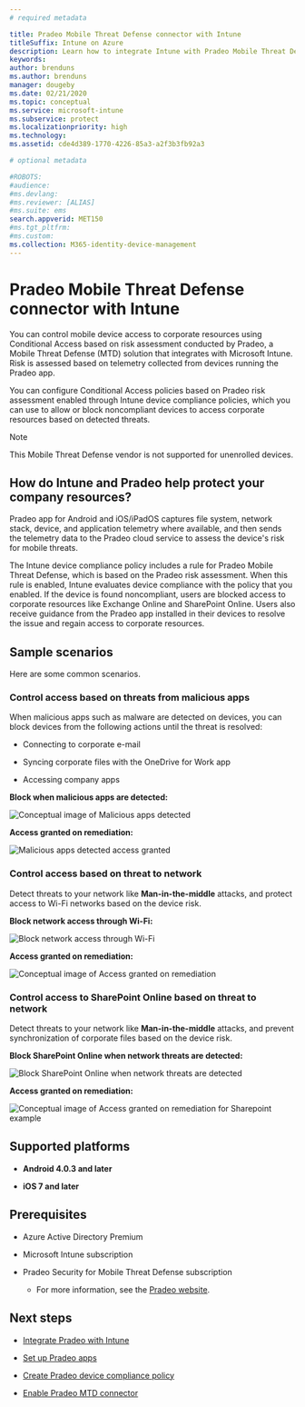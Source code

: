 ```yaml
---
# required metadata

title: Pradeo Mobile Threat Defense connector with Intune
titleSuffix: Intune on Azure
description: Learn how to integrate Intune with Pradeo Mobile Threat Defense connector to control mobile device access to your corporate resources.
keywords:
author: brenduns
ms.author: brenduns
manager: dougeby
ms.date: 02/21/2020
ms.topic: conceptual
ms.service: microsoft-intune
ms.subservice: protect
ms.localizationpriority: high
ms.technology:
ms.assetid: cde4d389-1770-4226-85a3-a2f3b3fb92a3

# optional metadata

#ROBOTS:
#audience:
#ms.devlang:
#ms.reviewer: [ALIAS]
#ms.suite: ems
search.appverid: MET150
#ms.tgt_pltfrm:
#ms.custom:
ms.collection: M365-identity-device-management
---
```


# Pradeo Mobile Threat Defense connector with Intune

You can control mobile device access to corporate resources using Conditional Access based on risk assessment conducted by Pradeo, a Mobile Threat Defense (MTD) solution that integrates with Microsoft Intune. Risk is assessed based on telemetry collected from devices running the Pradeo app.

You can configure Conditional Access policies based on Pradeo risk assessment enabled through Intune device compliance policies, which you can use to allow or block noncompliant devices to access corporate resources based on detected threats.

> [!NOTE]
> This Mobile Threat Defense vendor is not supported for unenrolled devices.

## How do Intune and Pradeo help protect your company resources?

Pradeo app for Android and iOS/iPadOS captures file system, network stack, device, and application telemetry where available, and then sends the telemetry data to the Pradeo cloud service to assess the device's risk for mobile threats.

The Intune device compliance policy includes a rule for Pradeo Mobile Threat Defense, which is based on the Pradeo risk assessment. When this rule is enabled, Intune evaluates device compliance with the policy that you enabled. If the device is found noncompliant, users are blocked access to corporate resources like Exchange Online and SharePoint Online. Users also receive guidance from the Pradeo app installed in their devices to resolve the issue and regain access to corporate resources.

## Sample scenarios

Here are some common scenarios.

### Control access based on threats from malicious apps

When malicious apps such as malware are detected on devices, you can block devices from the following actions until the threat is resolved:

- Connecting to corporate e-mail

- Syncing corporate files with the OneDrive for Work app

- Accessing company apps

**Block when malicious apps are detected:**

![Conceptual image of Malicious apps detected](./media/pradeo-mobile-threat-defense-connector/pradeo_maliciousapps_blocked.png)

**Access granted on remediation:**

![Malicious apps detected access granted](./media/pradeo-mobile-threat-defense-connector/pradeo_maliciousapps_unblocked.png)

### Control access based on threat to network

Detect threats to your network like **Man-in-the-middle** attacks, and protect access to Wi-Fi networks based on the device risk.

**Block network access through Wi-Fi:**

![Block network access through Wi-Fi](./media/pradeo-mobile-threat-defense-connector/pradeo_network_wifi_blocked.png)

**Access granted on remediation:**

![Conceptual image of Access granted on remediation](./media/pradeo-mobile-threat-defense-connector/pradeo_network_wifi_unblocked.png)

### Control access to SharePoint Online based on threat to network

Detect threats to your network like **Man-in-the-middle** attacks, and prevent synchronization of corporate files based on the device risk.

**Block SharePoint Online when network threats are detected:**

![Block SharePoint Online when network threats are detected](./media/pradeo-mobile-threat-defense-connector/pradeo_network_spo_blocked.png)

**Access granted on remediation:**

![Conceptual image of Access granted on remediation for Sharepoint example](./media/pradeo-mobile-threat-defense-connector/pradeo_network_spo_unblocked.png)

## Supported platforms

- **Android 4.0.3 and later**

- **iOS 7 and later**

## Prerequisites

- Azure Active Directory Premium

- Microsoft Intune subscription

- Pradeo Security for Mobile Threat Defense subscription

  - For more information, see the [Pradeo website](https://www.pradeo.com/en-US/mobile-threat-protection).

## Next steps

- [Integrate Pradeo with Intune](pradeo-mtd-connector-integration.md)

- [Set up Pradeo apps](mtd-apps-ios-app-configuration-policy-add-assign.md)

- [Create Pradeo device compliance policy](mtd-device-compliance-policy-create.md)

- [Enable Pradeo MTD connector](mtd-connector-enable.md)
